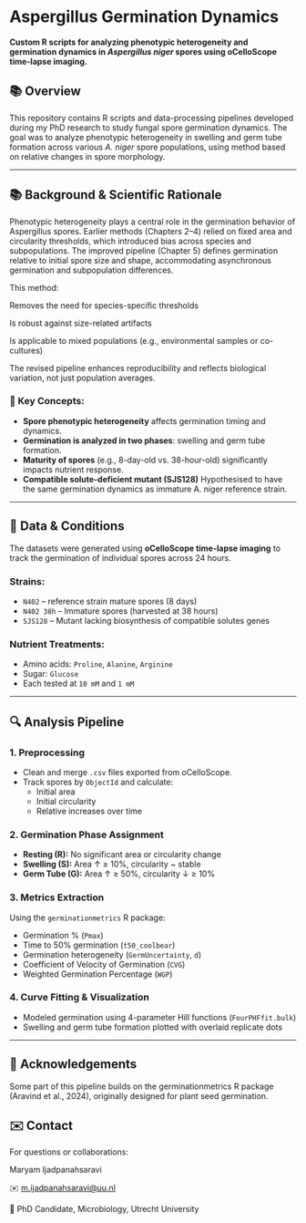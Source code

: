 # Aspergillus Germination Dynamics

**Custom R scripts for analyzing phenotypic heterogeneity and germination dynamics in *Aspergillus niger* spores using oCelloScope time-lapse imaging.**

## 📚 Overview

This repository contains R scripts and data-processing pipelines developed during my PhD research to study fungal spore germination dynamics. The goal was to analyze phenotypic heterogeneity in swelling and germ tube formation across various *A. niger* spore populations, using method based on relative changes in spore morphology.

---

## 📚 Background & Scientific Rationale
Phenotypic heterogeneity plays a central role in the germination behavior of Aspergillus spores. Earlier methods (Chapters 2–4) relied on fixed area and circularity thresholds, which introduced bias across species and subpopulations. The improved pipeline (Chapter 5) defines germination relative to initial spore size and shape, accommodating asynchronous germination and subpopulation differences.

This method:

Removes the need for species-specific thresholds

Is robust against size-related artifacts

Is applicable to mixed populations (e.g., environmental samples or co-cultures)

The revised pipeline enhances reproducibility and reflects biological variation, not just population averages.



### 🧪 Key Concepts:
- **Spore phenotypic heterogeneity** affects germination timing and dynamics.
- **Germination is analyzed in two phases**: swelling and germ tube formation.
- **Maturity of spores** (e.g., 8-day-old vs. 38-hour-old) significantly impacts nutrient response.
- **Compatible solute-deficient mutant (SJS128)** Hypothesised to have the same germination dynamics as immature A. niger reference strain. 

---

## 🧬 Data & Conditions

The datasets were generated using **oCelloScope time-lapse imaging** to track the germination of individual spores across 24 hours.

### Strains:
- `N402` – reference strain mature spores (8 days)
- `N402 38h` – Immature spores (harvested at 38 hours)
- `SJS128` – Mutant lacking biosynthesis of compatible solutes genes

### Nutrient Treatments:
- Amino acids: `Proline`, `Alanine`, `Arginine`
- Sugar: `Glucose`
- Each tested at `10 mM` and `1 mM`

---

## 🔍 Analysis Pipeline

### 1. **Preprocessing**
- Clean and merge `.csv` files exported from oCelloScope.
- Track spores by `ObjectId` and calculate:
  - Initial area
  - Initial circularity
  - Relative increases over time

### 2. **Germination Phase Assignment**
- **Resting (R):** No significant area or circularity change
- **Swelling (S):** Area ↑ ≥ 10%, circularity ~ stable
- **Germ Tube (G):** Area ↑ ≥ 50%, circularity ↓ ≥ 10%

### 3. **Metrics Extraction**
Using the `germinationmetrics` R package:
- Germination % (`Pmax`)
- Time to 50% germination (`t50_coolbear`)
- Germination heterogeneity (`GermUncertainty`, `d`)
- Coefficient of Velocity of Germination (`CVG`)
- Weighted Germination Percentage (`WGP`)

### 4. **Curve Fitting & Visualization**
- Modeled germination using 4-parameter Hill functions (`FourPHFfit.bulk`)
- Swelling and germ tube formation plotted with overlaid replicate dots

---
## 🧠 Acknowledgements
Some part of this pipeline builds on the germinationmetrics R package (Aravind et al., 2024), originally designed for plant seed germination. 

## ✉️ Contact
For questions or collaborations:

Maryam Ijadpanahsaravi

✉️ m.ijadpanahsaravi@uu.nl

🔬 PhD Candidate, Microbiology, Utrecht University
